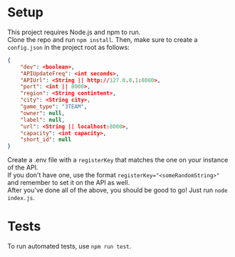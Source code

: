 # Setup
This project requires Node.js and npm to run.<br>
Clone the repo and run `npm install`. Then, make sure to create a `config.json` in the project root as follows:
```json
{
    "dev": <boolean>,
    "APIUpdateFreq": <int seconds>,
    "APIUrl": <String || http://127.0.0.1:8080>,
    "port": <int || 8000>,
    "region": <String contintent>,
    "city": <String city>,
    "game_type": "3TEAM",
    "owner": null,
    "label": null,
    "url": <String || localhost:8000>,
    "capacity": <int capacity>,
    "short_id": null
}
```
Create a .env file with a `registerKey` that matches the one on your instance of the API. <br>
If you don't have one, use the format `registerKey="<someRandomString>"` and remember to set it on the API as well. <br>
After you've done all of the above, you should be good to go! Just run `node index.js`.

# Tests
To run automated tests, use `npm run test`.
